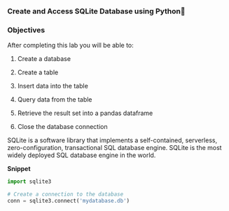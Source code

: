 ### Create and Access SQLite Database using Python🐍

### Objectives
After completing this lab you will be able to:

1. Create a database

2. Create a table

3. Insert data into the table

4. Query data from the table

5. Retrieve the result set into a pandas dataframe

6. Close the database connection

SQLite is a software library that implements a self-contained, serverless, 
zero-configuration, transactional SQL database engine. SQLite is the most 
widely deployed SQL database engine in the world.

**Snippet**

```python
import sqlite3

# Create a connection to the database
conn = sqlite3.connect('mydatabase.db')
```
